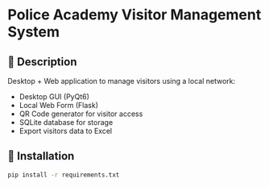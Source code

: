 # Police Academy Visitor Management System

## 📌 Description
Desktop + Web application to manage visitors using a local network:
- Desktop GUI (PyQt6)
- Local Web Form (Flask)
- QR Code generator for visitor access
- SQLite database for storage
- Export visitors data to Excel

## 🚀 Installation
```bash
pip install -r requirements.txt
